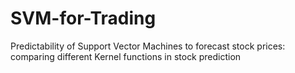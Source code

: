 # SVM-for-Trading
Predictability of Support Vector Machines to forecast stock prices: comparing different Kernel functions in stock prediction
